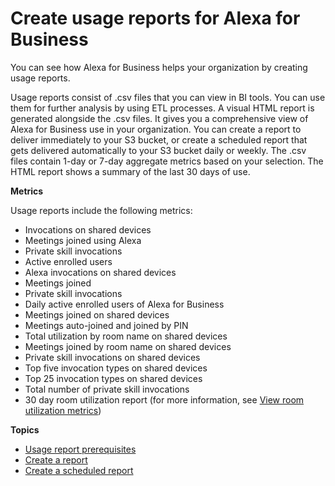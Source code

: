 # Create usage reports for Alexa for Business<a name="creating-reports"></a>

You can see how Alexa for Business helps your organization by creating usage reports\.

Usage reports consist of \.csv files that you can view in BI tools\. You can use them for further analysis by using ETL processes\. A visual HTML report is generated alongside the \.csv files\. It gives you a comprehensive view of Alexa for Business use in your organization\. You can create a report to deliver immediately to your S3 bucket, or create a scheduled report that gets delivered automatically to your S3 bucket daily or weekly\. The \.csv files contain 1\-day or 7\-day aggregate metrics based on your selection\. The HTML report shows a summary of the last 30 days of use\.

**Metrics**

Usage reports include the following metrics:
+ Invocations on shared devices
+ Meetings joined using Alexa
+ Private skill invocations
+ Active enrolled users
+ Alexa invocations on shared devices
+ Meetings joined
+ Private skill invocations
+ Daily active enrolled users of Alexa for Business
+ Meetings joined on shared devices 
+ Meetings auto\-joined and joined by PIN
+ Total utilization by room name on shared devices 
+ Meetings joined by room name on shared devices
+ Private skill invocations on shared devices
+ Top five invocation types on shared devices
+ Top 25 invocation types on shared devices
+ Total number of private skill invocations
+ 30 day room utilization report \(for more information, see [View room utilization metrics](room-metrics.md)\)

**Topics**
+ [Usage report prerequisites](report-prerequisites.md)
+ [Create a report](create-report.md)
+ [Create a scheduled report](schedule-reports.md)